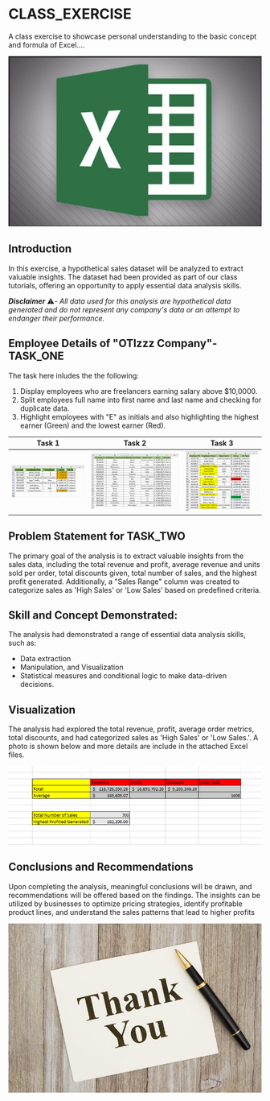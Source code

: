 # CLASS_EXERCISE
A class exercise to showcase personal understanding to the basic concept and formula of Excel....

![](X5.png)

## Introduction

In this exercise, a hypothetical sales dataset will be analyzed to extract valuable insights. The dataset had been provided as part of our class tutorials, offering an opportunity to apply essential data analysis skills.

_**Disclaimer**_ ⚠️- _All data used for this analysis are hypothetical data generated and do not represent any company's data or an attempt to endanger their performance._

## Employee Details of "OTIzzz Company"-TASK_ONE
The task here inludes the the following:
1. Display employees who are freelancers earning salary above $10,0000.
2. Split employees full name into first name and last name and checking for duplicate data.
3. Highlight employees with "E" as initials and also highlighting the highest earner (Green) and the lowest earner (Red).


Task 1               |    Task 2              |   Task 3
:-------------------:|:----------------------:|:---------------:
![](X1.png)          |   ![](X2.png)          |  ![](X3.png)


## Problem Statement for TASK_TWO

The primary goal of the analysis is to extract valuable insights from the sales data, including the total revenue and profit, average revenue and units sold per order, total discounts given, total number of sales, and the highest profit generated. Additionally, a "Sales Range" column was created to categorize sales as 'High Sales' or 'Low Sales' based on predefined criteria.

## Skill and Concept Demonstrated:

The analysis had demonstrated a range of essential data analysis skills, such as:
- Data extraction
- Manipulation, and Visualization
- Statistical measures and conditional logic to make data-driven decisions.

## Visualization

The analysis had explored the total revenue, profit, average order metrics, total discounts, and had categorized sales as 'High Sales' or 'Low Sales.'. A photo is shown below and more details are include in the attached Excel files.

![](X4.png)

## Conclusions and Recommendations

Upon completing the analysis, meaningful conclusions will be drawn, and recommendations will be offered based on the findings. The insights can be utilized by businesses to optimize pricing strategies, identify profitable product lines, and understand the sales patterns that lead to higher profits

![](X6.png)









